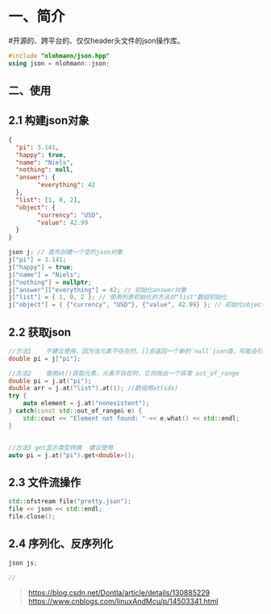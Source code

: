 # 一、简介
#开源的、跨平台的、仅仅header头文件的json操作库。
```cpp
#include "nlohmann/json.hpp"
using json = nlohmann::json;
```
## 二、使用
## 2.1 构建json对象
```json
{
  "pi": 3.141,
  "happy": true,
  "name": "Niels",
  "nothing": null,
  "answer": {
    	"everything": 42
  },
  "list": [1, 0, 2],
  "object": {
	    "currency": "USD",
 	    "value": 42.99
  }
}
```

```cpp
json j; // 首先创建一个空的json对象
j["pi"] = 3.141;
j["happy"] = true;
j["name"] = "Niels";
j["nothing"] = nullptr;
j["answer"]["everything"] = 42; // 初始化answer对象
j["list"] = { 1, 0, 2 }; // 使用列表初始化的方法对"list"数组初始化
j["object"] = { {"currency", "USD"}, {"value", 42.99} }; // 初始化object对象
```
## 2.2 获取json
```cpp
//方法1    不建议使用，因为当元素不存在时，[]会返回一个新的`null`json值，可能会引发潜在的错误。
double pi = j["pi"];  

//方法2    使用at()获取元素，元素不存在时，它将抛出一个异常 out_of_range
double pi = j.at("pi");   
double arr = j.at("list").at(1); //数组用at(idx)
try {
    auto element = j.at("nonexistent");
} catch(const std::out_of_range& e) {
    std::cout << "Element not found: " << e.what() << std::endl;
}


//方法3 get显示类型转换  建议使用
auto pi = j.at("pi").get<double>();

```
## 2.3 文件流操作
```cpp
std::ofstream file("pretty.json");
file << json << std::endl;
file.close();
```
## 2.4 序列化、反序列化
```cpp
json js;

//
```


>https://blog.csdn.net/Dontla/article/details/130885229
>https://www.cnblogs.com/linuxAndMcu/p/14503341.html